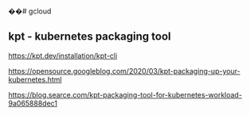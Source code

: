 ��#   g c l o u d 
## kpt - kubernetes packaging tool ##

https://kpt.dev/installation/kpt-cli

https://opensource.googleblog.com/2020/03/kpt-packaging-up-your-kubernetes.html

https://blog.searce.com/kpt-packaging-tool-for-kubernetes-workload-9a065888dec1
 
